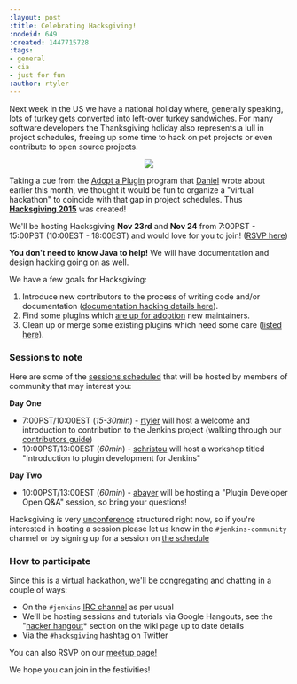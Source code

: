 ```yaml
---
:layout: post
:title: Celebrating Hacksgiving!
:nodeid: 649
:created: 1447715728
:tags:
- general
- cia
- just for fun
:author: rtyler
---
```

Next week in the US we have a national holiday where, generally speaking, lots of turkey gets converted into left-over turkey sandwiches. For many software developers the Thanksgiving holiday also represents a lull in project schedules, freeing up some time to hack on pet projects or even contribute to open source projects.

<center><img src="https://web.archive.org/web/*/https://agentdero.cachefly.net/continuousblog/hacksgiving-platter.png" border="0"/></center>

Taking a cue from the [Adopt a Plugin](/content/adopt-plugin-0) program that [Daniel](https://github.com/daniel-beck) wrote about earlier this month, we thought it would be fun to organize a "virtual hackathon" to coincide with that gap in project schedules. Thus **[Hacksgiving 2015](https://wiki.jenkins-ci.org/display/JENKINS/Hacksgiving+2015)** was created!

We'll be hosting Hacksgiving **Nov 23rd** and **Nov 24** from 7:00PST - 15:00PST (10:00EST - 18:00EST) and would love for you to join! ([RSVP here](https://www.meetup.com/jenkinsmeetup/events/226735213/))

**You don't need to know Java to help!** We will have documentation and design hacking going on as well.


We have a few goals for Hacksgiving:

1. Introduce new contributors to the process of writing code and/or documentation ([documentation hacking details here](https://wiki.jenkins-ci.org/display/JENKINS/Hacksgiving+2015#Hacksgiving2015-Documentationhacking)).
1. Find some plugins which [are up for adoption](https://wiki.jenkins-ci.org/display/JENKINS/Adopt+a+Plugin#AdoptaPlugin-Whichpluginsarecurrentlyupforadoption%3F) new maintainers.
1. Clean up or merge some existing plugins which need some care ([listed here](https://wiki.jenkins-ci.org/display/JENKINS/Hacksgiving+2015#Hacksgiving2015-Pluginstocleanup)).
<!--break-->
### Sessions to note

Here are some of the [sessions scheduled](https://wiki.jenkins-ci.org/display/JENKINS/Hacksgiving+2015#Hacksgiving2015-Schedule) that will be hosted by members of community that may interest you:


**Day One**

* 7:00PST/10:00EST (*15-30min*) - [rtyler](https://github.com/rtyler) will host a welcome and introduction to contribution to the Jenkins project (walking through our [contributors guide](https://wiki.jenkins-ci.org/display/JENKINS/Beginners+Guide+to+Contributing))
* 10:00PST/13:00EST (*60min*) - [schristou](https://github.com/christ66) will host a workshop titled "Introduction to plugin development for Jenkins"


**Day Two**

* 10:00PST/13:00EST (*60min*) - [abayer](https://github.com/abayer) will be hosting a "Plugin Developer Open Q&A" session, so bring your questions!


Hacksgiving is very [unconference](https://en.wikipedia.org/wiki/Unconference) structured right now, so if you're interested in hosting a session please let us know in the `#jenkins-community` channel or by signing up for a session on [the schedule](https://wiki.jenkins-ci.org/display/JENKINS/Hacksgiving+2015#Hacksgiving2015-Schedule)


### How to participate


Since this is a virtual hackathon, we'll be congregating and chatting in a couple of ways:

* On the `#jenkins` [IRC channel](https://wiki.jenkins-ci.org/display/JENKINS/IRC+Channel) as per usual
* We'll be hosting sessions and tutorials via Google Hangouts, see the "[hacker hangout](https://wiki.jenkins-ci.org/display/JENKINS/Hacksgiving+2015#Hacksgiving2015-HackerHangout)* section on the wiki page up to date details
* Via the `#hacksgiving` hashtag on Twitter


You can also RSVP on our [meetup page!](https://www.meetup.com/jenkinsmeetup/events/226735213/)


We hope you can join in the festivities!
